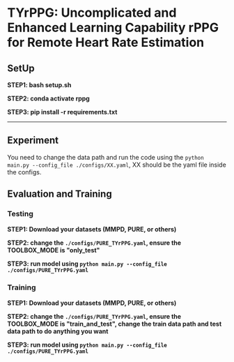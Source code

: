 # TYrPPG: Uncomplicated and Enhanced Learning Capability rPPG for Remote Heart Rate Estimation


## SetUp


**STEP1: bash setup.sh**

**STEP2: conda activate rppg**

**STEP3: pip install -r requirements.txt**

---

## Experiment


You need to change the data path and run the code using the ```python main.py --config_file ./configs/XX.yaml```,  XX should be the yaml file inside the configs.

## Evaluation and Training
### Testing

**STEP1: Download your datasets (MMPD, PURE, or others)**

**STEP2: change the ```./configs/PURE_TYrPPG.yaml```, ensure the TOOLBOX_MODE is "only_test"**

**STEP3: run model using ```python main.py --config_file ./configs/PURE_TYrPPG.yaml```**

### Training

**STEP1: Download your datasets (MMPD, PURE, or others)**

**STEP2: change the ```./configs/PURE_TYrPPG.yaml```, ensure the TOOLBOX_MODE is "train_and_test", change the train data path and test data path to do anything you want**

**STEP3: run model using ```python main.py --config_file ./configs/PURE_TYrPPG.yaml```**










